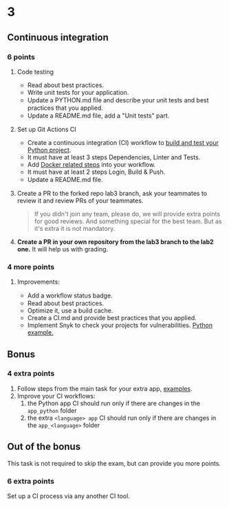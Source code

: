 # 3

## Continuous integration

### 6 points

1. Code testing

   * Read about best practices.
   * Write unit tests for your application.
   * Update a PYTHON.md ﬁle and describe your unit
   tests and best practices that you applied.
   * Update a README.md ﬁle, add a "Unit tests" part.

2. Set up Git Actions CI

   * Create a continuous integration (CI) workflow to
   [build and test your Python project](
      https://docs.github.com/en/actions/automating-builds-and-tests/building-and-testing-python
   ).
   * It must have at least 3 steps Dependencies, Linter and Tests.
   * Add [Docker related steps](https://docs.docker.com/ci-cd/github-actions/)
   into your workflow.
   * It must have at least 2 steps Login, Build & Push.
   * Update a README.md ﬁle.

3. Create a PR to the forked repo lab3 branch,
ask your teammates to review it and review PRs of your teammates.
   > If you didn't join any team, please do, we will provide extra
   points for good reviews. And something special for the best
   team. But as it's extra it is not mandatory.
4. **Create a PR in your own repository from the lab3 branch to the lab2 one.**
It will help us with grading.

### 4 more points

1. Improvements:

   * Add a workﬂow status badge.
   * Read about best practices.
   * Optimize it, use a build cache.
   * Create a CI.md and provide best practices that you applied.
   * Implement Snyk to check your projects for vulnerabilities.
   [Python example.](https://github.com/snyk/actions/tree/master/python-3.8)

## Bonus

### 4 extra points

1. Follow steps from the main task for your extra app,
[examples](https://github.com/actions/starter-workflows/tree/main/ci).
2. Improve your CI workflows:
   1. the Python app CI should run only if there are changes in the `app_python` folder
   2. the extra `<language> app` CI should run only if there are
   changes in the `app_<language>` folder

## Out of the bonus

This task is not required to skip the exam, but can provide you more points.

### 6 extra points

Set up a CI process via any another CI tool.
